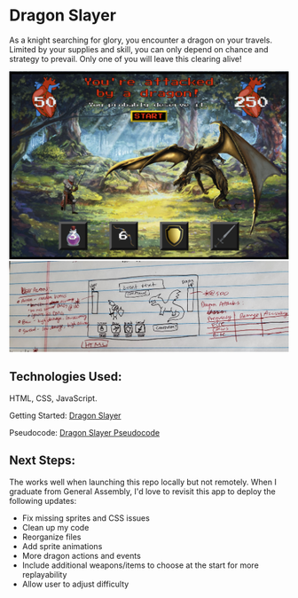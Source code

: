 # Dragon Slayer
As a knight searching for glory, you encounter a dragon on your travels. Limited by your supplies and skill, you can only depend on chance and strategy to prevail. Only one of you will leave this clearing alive!

![Final Game](/final_screenshot.png)
![Wireframe](/wireframe.jpg)

## Technologies Used:
HTML, CSS, JavaScript.

Getting Started: [Dragon Slayer](https://n8dizonmustard.github.io/project_dragon/)

Pseudocode: [Dragon Slayer Pseudocode](https://docs.google.com/document/d/1v-Ft3paYzdJFV_5RdKQqH_bIKOf-1kIkOiO2EHogJmQ/edit?usp=sharing)

## Next Steps:
The works well when launching this repo locally but not remotely. When I graduate from General Assembly, I'd love to revisit this app to deploy the following updates:
* Fix missing sprites and CSS issues
* Clean up my code
* Reorganize files
* Add sprite animations
* More dragon actions and events
* Include additional weapons/items to choose at the start for more replayability
* Allow user to adjust difficulty
